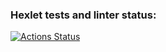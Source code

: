 ### Hexlet tests and linter status:

[![Actions Status](https://github.com/hexamiz/frontend-project-lvl1/workflows/hexlet-check/badge.svg)](https://github.com/hexamiz/frontend-project-lvl1/actions)
